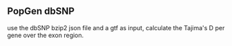 ## PopGen dbSNP

use the dbSNP bzip2 json file and a gtf as input, calculate the Tajima's D per gene over the exon region.
